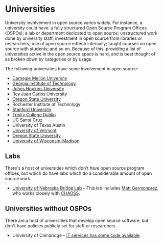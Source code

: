 # Universities

University involvement in open source varies widely. For instance, a university could have: a fully structured Open Source Program Offices (OSPOs); a lab or department dedicated to open source; unstructured work done by university staff; investment in open source from libraries or researchers; use of open source edtech internally; taught courses on open source with students; and so on. Because of this, providing a list of universities active in the open source space is hard, and is best thought of as broken down by categories or by usage.

The following universities have some involvement in open source:

  - [Carnegie Mellon University](./universities/carnegie-mellon-university.md)
  - [Georgia Institute of Technology](./universities/georgia-institute-of-technology.md)
  - [Johns Hopkins University](./universities/johns-hopkins-university.md)
  - [Rey Juan Carlos University](./universities/rey-juan-carlos-university.md)
  - [Oregon State University](./universities/oregon-state-university.md)
  - Rochester Institute of Technology
  - [Stanford University](./universities/stanford-university.md)
  - [Trinity College Dublin](./universities/trinity-college-dublin.md)
  - [UC Santa Cruz](./universities/university-of-california-santa-cruz.md)
  - University of Texas Austin
  - [University of Vermont](./universities/university-of-vermont.md)
  - [Oregon State University](./universities/oregon-state-university.md)
  - [University of Wisconsin-Madison](./universities/university-of-wisconsin-madison.md)

## Labs

There's a host of universities which don't have open source program offices, but which do have labs which do a considerable amount of open source work.

- [University of Nebraska Bridge Lab](https://www.unomaha.edu/college-of-information-science-and-technology/bridge/index.php) – This lab includes [Matt Germonprez](https://www.unomaha.edu/college-of-information-science-and-technology/about/faculty-staff/matt-germonprez.php), who works closely with [CHAOSS](https://chaoss.community/). <!-- TODO Link to Chaoss internally -->

## Universities without OSPOs

There are a host of universities that develop open source software, but don't have policies publicly set for staff or researchers.

- University of Cambridge – [IT services has some code available](https://www.dns.cam.ac.uk/about/floss.html).
